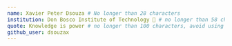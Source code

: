 ```yaml
---
name: Xavier Peter Dsouza # No longer than 28 characters
institution: Don Bosco Institute of Technology 🚩 # no longer than 58 characters
quote: Knowledge is power # no longer than 100 characters, avoid using quotes(") to guarantee the format remains the same.
github_user: dsouzax
---
```

